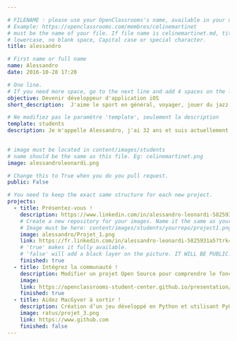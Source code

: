 ```yaml
---

# FILENAME : please use your OpenClassrooms's name, available in your url.
# Example: https://openclassrooms.com/membres/celinemartinet
# must be the name of your file. If file name is celinemartinet.md, title is celinemartinet.
# lowercase, no blank space, Capital case or special character.
title: alessandro

# First name or full name
name: Alessandro
date: 2016-10-28 17:20

# One line.
# If you need more space, go to the next line and add 4 spaces on the left, as in 'description'.
objective: Devenir développeur d'application iOS
short_description:  J'aime le sport en général, voyager, jouer du jazz et désormais coder !"

# Ne modifiez pas le paramètre 'template', seulement la description
template: students
description: Je m'appelle Alessandro, j'ai 32 ans et suis actuellement en reconversion professionnelle après 11 ans dans la restauration. 
  

# image must be located in content/images/students
# name should be the same as this file. Eg: celinemartinet.png
image: alessandroleonardi.png

# Change this to True when you do you pull request.
public: False

# You need to keep the exact same structure for each new project.
projects:
  - title: Présentez-vous !
    description: https://www.linkedin.com/in/alessandro-leonardi-5825931a5/
    # Create a new repository for your images. Name it the same as your nickname and profile picture.
    # Image must be here: content/images/students/yourrepo/project1.png
    image: alessandro/Projet_1.png
    link: https://fr.linkedin.com/in/alessandro-leonardi-5825931a5?trk=people-guest_people_search-card
    # 'true' makes it fully available.
    # 'false' will add a black layer on the picture. IT WILL BE PUBLIC!
    finished: true
  - title: Intégrez la communauté !
    description: Modifier un projet Open Source pour comprendre le fonctionnement de Git, de Github et des pull requests. 
    image: 
    link: https://openclassrooms-student-center.github.io/presentation/students/ratus.html
    finished: true
  - title: Aidez MacGyver à sortir !
    description: Création d’un jeu développé en Python et utilisant PyGame.
    image: ratus/projet_3.png
    link: https://www.github.com
    finished: false
---
```


